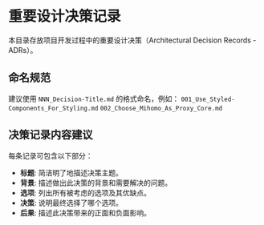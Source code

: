 # 重要设计决策记录

本目录存放项目开发过程中的重要设计决策（Architectural Decision Records - ADRs）。

## 命名规范

建议使用 `NNN_Decision-Title.md` 的格式命名，例如：
`001_Use_Styled-Components_For_Styling.md`
`002_Choose_Mihomo_As_Proxy_Core.md`

## 决策记录内容建议

每条记录可包含以下部分：

*   **标题**: 简洁明了地描述决策主题。
*   **背景**: 描述做出此决策的背景和需要解决的问题。
*   **选项**: 列出所有被考虑的选项及其优缺点。
*   **决策**: 说明最终选择了哪个选项。
*   **后果**: 描述此决策带来的正面和负面影响。